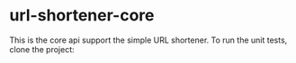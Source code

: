 # url-shortener-core
This is the core api support the simple URL shortener.
To run the unit tests, clone the project: